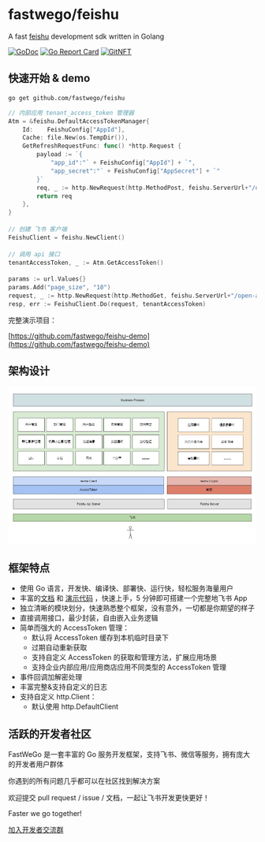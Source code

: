 # fastwego/feishu

A fast [feishu](https://open.feishu.cn/) development sdk written in Golang

[![GoDoc](https://pkg.go.dev/badge/github.com/fastwego/feishu?status.svg)](https://pkg.go.dev/github.com/fastwego/feishu?tab=doc)
[![Go Report Card](https://goreportcard.com/badge/github.com/fastwego/feishu)](https://goreportcard.com/report/github.com/fastwego/feishu)
[![GitNFT](https://img.shields.io/badge/%F0%9F%94%AE-Open%20in%20GitNFT-darkviolet?style=flat)](https://gitnft.quine.sh/app/commits/list/repo/feishu)

## 快速开始 & demo

```shell script
go get github.com/fastwego/feishu
```
```go
// 内部应用 tenant_access_token 管理器
Atm = &feishu.DefaultAccessTokenManager{
    Id:    FeishuConfig["AppId"],
    Cache: file.New(os.TempDir()),
    GetRefreshRequestFunc: func() *http.Request {
        payload := `{
            "app_id":"` + FeishuConfig["AppId"] + `",
            "app_secret":"` + FeishuConfig["AppSecret"] + `"
        }`
        req, _ := http.NewRequest(http.MethodPost, feishu.ServerUrl+"/open-apis/auth/v3/tenant_access_token/internal/", strings.NewReader(payload))
        return req
    },
}

// 创建 飞书 客户端
FeishuClient = feishu.NewClient()

// 调用 api 接口
tenantAccessToken, _ := Atm.GetAccessToken()

params := url.Values{}
params.Add("page_size", "10")
request, _ := http.NewRequest(http.MethodGet, feishu.ServerUrl+"/open-apis/meeting_room/building/list?"+params.Encode(), nil)
resp, err := FeishuClient.Do(request, tenantAccessToken)
```

完整演示项目：

[https://github.com/fastwego/feishu-demo](https://github.com/fastwego/feishu-demo)

## 架构设计

![sdk](./doc/img/sdk.jpg)

## 框架特点

- 使用 Go 语言，开发快、编译快、部署快、运行快，轻松服务海量用户
- 丰富的[文档](https://pkg.go.dev/github.com/fastwego/feishu) 和 [演示代码](https://github.com/fastwego/feishu-demo) ，快速上手，5 分钟即可搭建一个完整地飞书 App
- 独立清晰的模块划分，快速熟悉整个框架，没有意外，一切都是你期望的样子
- 直接调用接口，最少封装，自由嵌入业务逻辑
- 简单而强大的 AccessToken 管理：
    - 默认将 AccessToken 缓存到本机临时目录下
    - 过期自动重新获取
    - 支持自定义 AccessToken 的获取和管理方法，扩展应用场景
    - 支持企业内部应用/应用商店应用不同类型的 AccessToken 管理
- 事件回调加解密处理
- 丰富完整&支持自定义的日志
- 支持自定义 http.Client：
    - 默认使用 http.DefaultClient

## 活跃的开发者社区

FastWeGo 是一套丰富的 Go 服务开发框架，支持飞书、微信等服务，拥有庞大的开发者用户群体

你遇到的所有问题几乎都可以在社区找到解决方案

欢迎提交 pull request / issue / 文档，一起让飞书开发更快更好！

Faster we go together!

[加入开发者交流群](https://github.com/fastwego/fastwego.dev#%E5%BC%80%E5%8F%91%E8%80%85%E4%BA%A4%E6%B5%81%E7%BE%A4)
